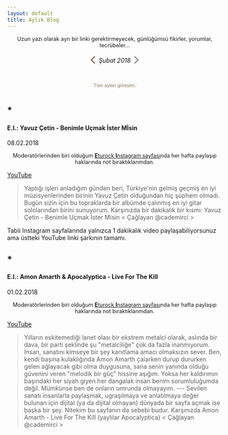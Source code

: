 ```yaml
---
layout: default
title: Aylık Blog
---
```

<p style="text-align:center; font-size: 0.9em;">Uzun yazı olarak ayrı bir linki gerektirmeyecek, günlüğümsü fikirler, yorumlar, tecrübeler...</p>
<h6 style="text-align: center;"> <a href="http://caglayandemirci.com/monthly-blog/01-18"><i class="left"></i></a> Şubat 2018 <i class="rightghost"></i></h6>
<div style="text-align: center;"><button class="downToRestMonths" onclick="myFunction()">Tüm ayları göreyim.</button></div>
<div id="hiddenLinks" style="display: none">
<a href="http://caglayandemirci.com/monthly-blog/01-18">Ocak 2018 ve Öncesi</a><br>
<a href="http://caglayandemirci.com/monthly-blog/02-18">Şubat 2018</a>
</div>

## *
#### E.I.: Yavuz Çetin - Benimle Uçmak İster Mİsin
<p2>08.02.2018</p2>

<p style="text-align:center; font-size: 0.9em;">Moderatörlerinden biri olduğum <a href="https://www.instagram.com/tobb_eturock/"><b>E</b>turock <b>I</b>nstagram sayfası</a>nda her hafta paylaşıp haklarında not bıraktıklarımdan.</p>

[YouTube](https://www.youtube.com/watch?v=DTSDxb4YScE)

>Yaptığı işleri anladığım günden beri, Türkiye'nin gelmiş geçmiş en iyi müzisyenlerinden birinin Yavuz Çetin olduğundan hiç şüphem olmadı. Bugün sizin için bu topraklarda bir albümde çalınmış en iyi gitar sololarından birini sunuyorum. Karşınızda bir dakikalık bir kısmı: Yavuz Çetin - Benimle Uçmak İster Misin < Çağlayan @cademirci >

Tabii Instagram sayfalarında yalnızca 1 dakikalık video paylaşabiliyorsunuz ama üstteki YouTube linki şarkının tamamı.
## *
#### E.I.: Amon Amarth & Apocalyptica - Live For The Kill 
<p2>01.02.2018</p2>

<p style="text-align:center; font-size: 0.9em;">Moderatörlerinden biri olduğum <a href="https://www.instagram.com/tobb_eturock/"><b>E</b>turock <b>I</b>nstagram sayfası</a>nda her hafta paylaşıp haklarında not bıraktıklarımdan.</p>

[YouTube](https://www.youtube.com/watch?v=iwSdO96ej4M)

>Yılların eskitemediği lanet olası bir ekstrem metalci olarak, aslında bir dava, bir parti şeklinde şu "metalciliğe" çok da fazla inanmıyorum. İnsan, sanatını kimseye bir şey kanıtlama amacı olmaksızın sever. Ben, kendi başına kulaklığında Amon Amarth çalarken durup dururken gelen ağlayacak gibi olma duygusuna, sana senin yanında olduğu güvenini veren "melodik bir güç" hissine aşığım. Yoksa her kaldırımın başındaki her siyah giyen her dangalak insan benim sorumluluğumda değil. Mümkünse ben de onların umrunda olmayayım. --- Sevilen sanatı insanlarla paylaşmak, ugraşılmaya ve anlatılmaya değer bulunan için dijital (ya da dijital olmayan) dünyada bir sayfa açmak ise başka bir şey. Nitekim bu sayfanın da sebebi budur. Karşınızda Amon Amarth - Live For The Kill (yaylılar Apocalyptica) < Çağlayan @cademirci >

<style>
i {
  border: solid #8c7b5a;
  border-width: 0 3px 3px 0;
  display: inline-block;
  padding: 5px;
}

i.right {
  transform: rotate(-45deg);
  -webkit-transform: rotate(-45deg);
}

i.rightghost {
  transform: rotate(-45deg);
  -webkit-transform: rotate(-45deg);
  border: solid #999;
  border-width: 0 3px 3px 0;
  display: inline-block;
  padding: 5px;
}

i.left {
  transform: rotate(135deg);
  -webkit-transform: rotate(135deg);
}
.downToRestMonths {
border: none;
font-size: 0.8em; 
color: #8c7b5a;
margin: 10px;
background-color: #fafafa;
}
</style>
<link rel="stylesheet" href="css_files/FPstyle.css">
<link rel="stylesheet" href="css_files/tomorow-night.css">

<script>
function myFunction() {
var x = document.getElementById("hiddenLinks");
if (x.style.display === "block") {
x.style.display = "none";
} else {
x.style.display = "block";
}
}
</script>